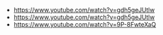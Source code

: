 - https://www.youtube.com/watch?v=gdh5geJUtlw
- https://www.youtube.com/watch?v=gdh5geJUtlw
- https://www.youtube.com/watch?v=9P-8FwteXaQ
